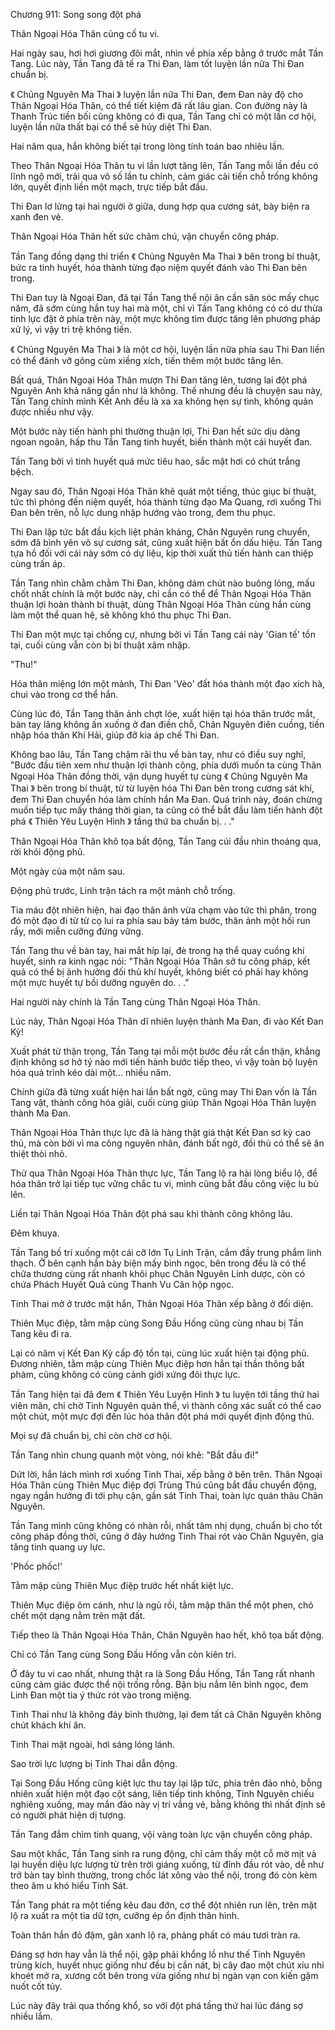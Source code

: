 




Chương 911: Song song đột phá


Thân Ngoại Hóa Thân củng cố tu vi.

Hai ngày sau, hơi hơi giương đôi mắt, nhìn về phía xếp bằng ở trước mắt Tần Tang. Lúc này, Tần Tang đã tế ra Thi Đan, làm tốt luyện lần nữa Thi Đan chuẩn bị.

《 Chủng Nguyên Ma Thai 》 luyện lần nữa Thi Đan, đem Đan này độ cho Thân Ngoại Hóa Thân, có thể tiết kiệm đã rất lâu gian. Con đường này là Thanh Trúc tiền bối cũng không có đi qua, Tần Tang chỉ có một lần cơ hội, luyện lần nữa thất bại có thể sẽ hủy diệt Thi Đan.

Hai năm qua, hắn không biết tại trong lòng tính toán bao nhiêu lần.

Theo Thân Ngoại Hóa Thân tu vi lần lượt tăng lên, Tần Tang mỗi lần đều có lĩnh ngộ mới, trải qua vô số lần tu chỉnh, cảm giác cải tiến chỗ trống không lớn, quyết định liền một mạch, trực tiếp bắt đầu.

Thi Đan lơ lửng tại hai người ở giữa, dung hợp qua cương sát, bày biện ra xanh đen vẻ.

Thân Ngoại Hóa Thân hết sức chăm chú, vận chuyển công pháp.

Tần Tang đồng dạng thi triển 《 Chủng Nguyên Ma Thai 》 bên trong bí thuật, bức ra tinh huyết, hóa thành từng đạo niệm quyết đánh vào Thi Đan bên trong.

Thi Đan tuy là Ngoại Đan, đã tại Tần Tang thể nội ân cần săn sóc mấy chục năm, đã sớm cùng hắn tuy hai mà một, chỉ vì Tần Tang không có có dư thừa tinh lực đặt ở phía trên này, một mực không tìm được tăng lên phương pháp xử lý, vì vậy trì trệ không tiến.

《 Chủng Nguyên Ma Thai 》 là một cơ hội, luyện lần nữa phía sau Thi Đan liền có thể đánh vỡ gông cùm xiềng xích, tiến thêm một bước tăng lên.

Bất quá, Thân Ngoại Hóa Thân mượn Thi Đan tăng lên, tương lai đột phá Nguyên Anh khả năng gần như là không. Thế nhưng đều là chuyện sau này, Tần Tang chính mình Kết Anh đều là xa xa không hẹn sự tình, không quản được nhiều như vậy.

Một bước này tiến hành phi thường thuận lợi, Thi Đan hết sức dịu dàng ngoan ngoãn, hấp thu Tần Tang tinh huyết, biến thành một cái huyết đan.

Tần Tang bởi vì tinh huyết quá mức tiêu hao, sắc mặt hơi có chút trắng bệch.

Ngay sau đó, Thân Ngoại Hóa Thân khẽ quát một tiếng, thúc giục bí thuật, tức thì phóng đến niệm quyết, hóa thành từng đạo Ma Quang, rơi xuống Thi Đan bên trên, nỗ lực dung nhập hướng vào trong, đem thu phục.

Thi Đan lập tức bắt đầu kịch liệt phản kháng, Chân Nguyên rung chuyển, sớm đã bình yên vô sự cương sát, cũng xuất hiện bất ổn dấu hiệu. Tần Tang tựa hồ đối với cái này sớm có dự liệu, kịp thời xuất thủ tiến hành can thiệp cùng trấn áp.

Tần Tang nhìn chằm chằm Thi Đan, không dám chút nào buông lỏng, mấu chốt nhất chính là một bước này, chỉ cần có thể để Thân Ngoại Hóa Thân thuận lợi hoàn thành bí thuật, dùng Thân Ngoại Hóa Thân cùng hắn cùng làm một thể quan hệ, sẽ không khó thu phục Thi Đan.

Thi Đan một mực tại chống cự, nhưng bởi vì Tần Tang cái này 'Gian tế' tồn tại, cuối cùng vẫn còn bị bí thuật xâm nhập.

"Thu!"

Hóa thân miệng lớn một mảnh, Thi Đan 'Vèo' đất hóa thành một đạo xích hà, chui vào trong cơ thể hắn.

Cùng lúc đó, Tần Tang thân ảnh chợt lóe, xuất hiện tại hóa thân trước mắt, bàn tay lăng không ấn xuống ở đan điền chỗ, Chân Nguyên điên cuồng, tiến nhập hóa thân Khí Hải, giúp đỡ kia áp chế Thi Đan.

Không bao lâu, Tần Tang chậm rãi thu về bàn tay, như có điều suy nghĩ, "Bước đầu tiên xem như thuận lợi thành công, phía dưới muốn ta cùng Thân Ngoại Hóa Thân đồng thời, vận dụng huyết tự cùng 《 Chủng Nguyên Ma Thai 》 bên trong bí thuật, từ từ luyện hóa Thi Đan bên trong cương sát khí, đem Thi Đan chuyển hóa làm chính hắn Ma Đan. Quá trình này, đoán chừng muốn tiếp tục mấy tháng thời gian, ta cũng có thể bắt đầu làm tiến hành đột phá 《 Thiên Yêu Luyện Hình 》 tầng thứ ba chuẩn bị. . ."

Thân Ngoại Hóa Thân khô tọa bất động, Tần Tang cúi đầu nhìn thoáng qua, rời khỏi động phủ.

Một ngày của một năm sau.

Động phủ trước, Linh trận tách ra một mảnh chỗ trống.

Tia máu đột nhiên hiện, hai đạo thân ảnh vừa chạm vào tức thì phân, trong đó một đạo đi từ từ cọ lui ra phía sau bảy tám bước, thân ảnh một hồi run rẩy, mới miễn cưỡng đứng vững.

Tần Tang thu về bàn tay, hai mắt híp lại, đè trong hạ thể quay cuồng khí huyết, sinh ra kinh ngạc nói: "Thân Ngoại Hóa Thân sở tu công pháp, kết quả có thể bị ảnh hưởng đối thủ khí huyết, không biết có phải hay không một mực huyết tự bồi dưỡng nguyên do. . ."

Hai người này chính là Tần Tang cùng Thân Ngoại Hóa Thân.

Lúc này, Thân Ngoại Hóa Thân dĩ nhiên luyện thành Ma Đan, đi vào Kết Đan Kỳ!

Xuất phát từ thận trọng, Tần Tang tại mỗi một bước đều rất cẩn thận, khẳng định không sơ hở tý nào mới tiến hành bước tiếp theo, vì vậy toàn bộ luyện hóa quá trình kéo dài một... nhiều năm.

Chính giữa đã từng xuất hiện hai lần bất ngờ, cũng may Thi Đan vốn là Tần Tang vật, thành công hóa giải, cuối cùng giúp Thân Ngoại Hóa Thân luyện thành Ma Đan.

Thân Ngoại Hóa Thân thực lực đã là hàng thật giá thật Kết Đan sơ kỳ cao thủ, mà còn bởi vì ma công nguyên nhân, đánh bất ngờ, đối thủ có thể sẽ ăn thiệt thòi nhỏ.

Thử qua Thân Ngoại Hóa Thân thực lực, Tần Tang lộ ra hài lòng biểu lộ, để hóa thân trở lại tiếp tục vững chắc tu vi, mình cũng bắt đầu công việc lu bù lên.

Liền tại Thân Ngoại Hóa Thân đột phá sau khi thành công không lâu.

Đêm khuya.

Tần Tang bố trí xuống một cái cỡ lớn Tụ Linh Trận, cắm đầy trung phẩm linh thạch. Ở bên cạnh hắn bày biện mấy bình ngọc, bên trong đều là có thể chữa thương cùng rất nhanh khôi phục Chân Nguyên Linh dược, còn có chứa Phách Huyết Quả cùng Thanh Vu Căn hộp ngọc.

Tinh Thai mở ở trước mặt hắn, Thân Ngoại Hóa Thân xếp bằng ở đối diện.

Thiên Mục điệp, tằm mập cùng Song Đầu Hống cũng cùng nhau bị Tần Tang kêu đi ra.

Lại có năm vị Kết Đan Kỳ cấp độ tồn tại, cùng lúc xuất hiện tại động phủ. Đương nhiên, tằm mập cùng Thiên Mục điệp hơn hẳn tại thần thông bất phàm, cũng không có cùng cảnh giới xứng đôi thực lực.

Tần Tang hiện tại đã đem 《 Thiên Yêu Luyện Hình 》 tu luyện tới tầng thứ hai viên mãn, chỉ chờ Tinh Nguyên quán thể, vì thành công xác suất có thể cao một chút, một mực đợi đến lúc hóa thân đột phá mới quyết định động thủ.

Mọi sự đã chuẩn bị, chỉ còn chờ cơ hội.

Tần Tang nhìn chung quanh một vòng, nói khẽ: "Bắt đầu đi!"

Dứt lời, hắn lách mình rơi xuống Tinh Thai, xếp bằng ở bên trên. Thân Ngoại Hóa Thân cùng Thiên Mục điệp đợi Trùng Thú cũng bắt đầu chuyển động, ngay ngắn hướng đi tới phụ cận, gần sát Tinh Thai, toàn lực quán thâu Chân Nguyên.

Tần Tang mình cũng không có nhàn rỗi, nhất tâm nhị dụng, chuẩn bị cho tốt công pháp đồng thời, cũng ở đây hướng Tinh Thai rót vào Chân Nguyên, gia tăng tinh quang uy lực.

'Phốc phốc!'

Tằm mập cùng Thiên Mục điệp trước hết nhất kiệt lực.

Thiên Mục điệp ôm cánh, như là ngủ rồi, tằm mập thân thể một phen, chó chết một dạng nằm trên mặt đất.

Tiếp theo là Thân Ngoại Hóa Thân, Chân Nguyên hao hết, khô tọa bất động.

Chỉ có Tần Tang cùng Song Đầu Hống vẫn còn kiên trì.

Ở đây tu vi cao nhất, nhưng thật ra là Song Đầu Hống, Tần Tang rất nhanh cũng cảm giác được thể nội trống rỗng. Bận bịu nắm lên bình ngọc, đem Linh Đan một tia ý thức rót vào trong miệng.

Tinh Thai như là không đáy bình thường, lại đem tất cả Chân Nguyên không chút khách khí ăn.

Tinh Thai mặt ngoài, hơi sáng lóng lánh.

Sao trời lực lượng bị Tinh Thai dẫn động.

Tại Song Đầu Hống cũng kiệt lực thu tay lại lập tức, phía trên đảo nhỏ, bỗng nhiên xuất hiện một đạo cột sáng, liên tiếp tinh không, Tinh Nguyên chiếu nghiêng xuống, may mắn đảo này vị trí vắng vẻ, bằng không thì nhất định sẽ có người phát hiện dị tượng.

Tần Tang đắm chìm tinh quang, vội vàng toàn lực vận chuyển công pháp.

Sau một khắc, Tần Tang sinh ra rung động, chỉ cảm thấy một cỗ mờ mịt vả lại huyền diệu lực lượng từ trên trời giáng xuống, từ đỉnh đầu rót vào, dễ như trở bàn tay bình thường, trong chốc lát xông vào thể nội, trong đó còn kèm theo âm u khó hiểu Tinh Sát.

Tần Tang phát ra một tiếng kêu đau đớn, cơ thể đột nhiên run lên, trên mặt lộ ra xuất ra một tia dữ tợn, cưỡng ép ổn định thân hình.

Toàn thân hắn đỏ đậm, gân xanh lộ ra, phảng phất có máu tươi tràn ra.

Đáng sợ hơn hay vẫn là thể nội, gặp phải khổng lồ như thế Tinh Nguyên trùng kích, huyết nhục giống như đều bị cắn nát, bị cây đao một chút xíu nhi khoét mở ra, xương cốt bên trong vừa giống như bị ngàn vạn con kiến gặm nuốt cốt tủy.

Lúc này đây trải qua thống khổ, so với đột phá tầng thứ hai lúc đáng sợ nhiều lắm.




